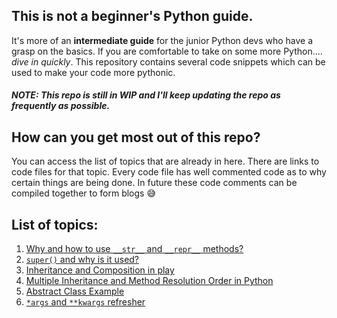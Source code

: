 ## This is not a beginner's Python guide.
It's more of an **intermediate guide** for the junior Python devs who have a grasp on the basics.
If you are comfortable to take on some more Python.... *dive in quickly*.
This repository contains several code snippets which can be used to make your code more pythonic.

##### NOTE: This repo is still in WIP and I'll keep updating the repo as frequently as possible.

## How can you get most out of this repo?
You can access the list of topics that are already in here. There are links to code files for that topic.
Every code file has well commented code as to why certain things are being done.
In future these code comments can be compiled together to form blogs 😅

## List of topics:
1. [Why and how to use `__str__` and `__repr__` methods?](https://github.com/ayushmahajan/my-python-learning/blob/master/OOP-in-Python/OOP_String_Conversion.py)
2. [`super()` and why is it used?](https://github.com/ayushmahajan/my-python-learning/blob/master/OOP-in-Python/Super_in_Python.py)
3. [Inheritance and Composition in play](https://github.com/ayushmahajan/my-python-learning/blob/master/OOP-in-Python/Inheritance_and_Composition.py)
4. [Multiple Inheritance and Method Resolution Order in Python](https://github.com/ayushmahajan/my-python-learning/blob/master/OOP-in-Python/Multiple_Inheritance_and_Super.py)
5. [Abstract Class Example](https://github.com/ayushmahajan/my-python-learning/tree/master/OOP-in-Python/AbstractClass)
6. [`*args` and `**kwargs` refresher](https://github.com/ayushmahajan/my-python-learning/tree/master/Args-and-kwargs)
